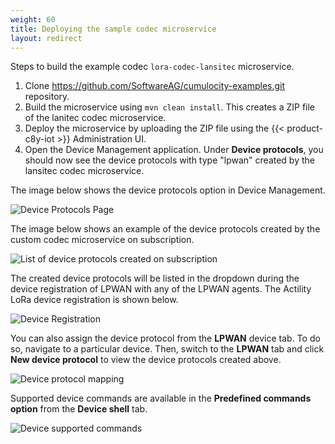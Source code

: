 ```yaml
---
weight: 60
title: Deploying the sample codec microservice
layout: redirect
---
```


Steps to build the example codec `lora-codec-lansitec` microservice.

1. Clone https://github.com/SoftwareAG/cumulocity-examples.git repository.
2. Build the microservice using `mvn clean install`. This creates a ZIP file of the lanitec codec microservice.
3. Deploy the microservice by uploading the ZIP file using the {{< product-c8y-iot >}} Administration UI.
4. Open the Device Management application. Under **Device protocols**, you should now see the device protocols with type "lpwan" created by the lansitec codec microservice.

The image below shows the device protocols option in Device Management.

![Device Protocols Page](/images/device-protocols/lpwan-custom-codec/lpwan-device-protocols-page.png)

The image below shows an example of the device protocols created by the custom codec microservice on subscription.

![List of device protocols created on subscription](/images/device-protocols/lpwan-custom-codec/lpwan-device-protocols.png)

The created device protocols will be listed in the dropdown during the device registration of LPWAN with any of the LPWAN agents.
The Actility LoRa device registration is shown below.

![Device Registration](/images/device-protocols/lpwan-custom-codec/lpwan-protocol-list-device-registration.png)

You can also assign the device protocol from the **LPWAN** device tab.
To do so, navigate to a particular device.
Then, switch to the **LPWAN** tab and click **New device protocol** to view the device protocols created above.

![Device protocol mapping](/images/device-protocols/lpwan-custom-codec/lpwan-device-page-lpwantab.png)

Supported device commands are available in the **Predefined commands option** from the **Device shell** tab.

![Device supported commands](/images/device-protocols/lpwan-custom-codec/lpwan-custom-codec-device-commands.png)
